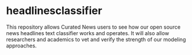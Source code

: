 # headlinesclassifier
This repository allows Curated News users to see how our open source news headlines text classifier works and operates. It will also allow researchers and academics to vet and verify the strength of our modeling approaches.
